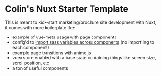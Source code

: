 # Colin's Nuxt Starter Template

This is meant to kick-start marketing/brochure site development with Nuxt, it comes with more boilerplate like:

* example of vue-meta usage with page components
* config'd to [import sass variables across components](https://github.com/nuxt/nuxt.js/issues/1092) (no import'ing to each component!)
* example page transitions with anime.js
* vuex store enabled with a base state containing things like screen size, scroll position, etc
* a ton of useful components